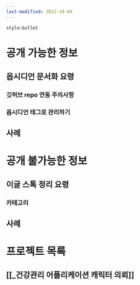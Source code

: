 ```yaml
---
last-modified: 2022-10-04
---
```

```toc
style:bullet
```
# 공개 가능한 정보
## 옵시디언 문서화 요령
### 깃허브 repo 연동 주의사항
### 옵시디언 태그로 관리하기
## 사례

# 공개 불가능한 정보
## 이글 스톡 정리 요령
### 카테고리
## 사례

# 프로젝트 목록
## [[_건강관리 어플리케이션 캐릭터 의뢰]]